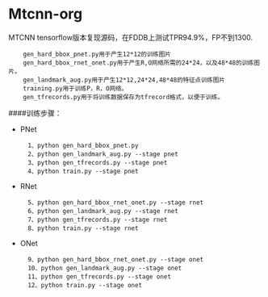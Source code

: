 # Mtcnn-org
MTCNN tensorflow版本复现源码，在FDDB上测试TPR94.9%，FP不到1300.


		gen_hard_bbox_pnet.py用于产生12*12的训练图片
		gen_hard_bbox_rnet_onet.py用于产生R,O网络所需的24*24，以及48*48的训练图片。
		gen_landmark_aug.py用于产生12*12,24*24,48*48的特征点训练图片
		training.py用于训练P，R，O网络。
		gen_tfrecords.py用于将训练数据保存为tfrecord格式，以便于训练。


####训练步骤：
* PNet

		1、python gen_hard_bbox_pnet.py
		2、python gen_landmark_aug.py --stage pnet
		3、python gen_tfrecords.py --stage pnet
		4、python train.py --stage pnet
* RNet

		5、python gen_hard_bbox_rnet_onet.py --stage rnet
		6、python gen_landmark_aug.py --stage rnet
		7、python gen_tfrecords.py --stage rnet
		8、python train.py --stage rnet
* ONet

		9、python gen_hard_bbox_rnet_onet.py --stage onet
		10、python gen_landmark_aug.py --stage onet
		11、python gen_tfrecords.py --stage onet
		12、python train.py --stage onet
